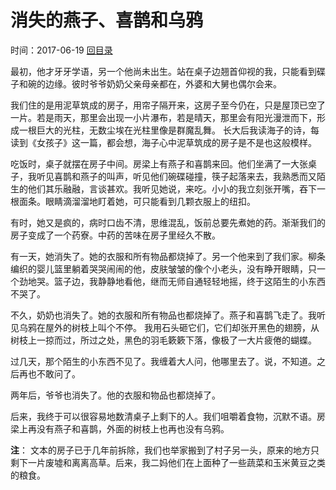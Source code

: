 # 消失的燕子、喜鹊和乌鸦
时间：2017-06-19 [回目录](../README.md "目录")

最初，他才牙牙学语，另一个他尚未出生。站在桌子边翘首仰视的我，只能看到碟子和碗的边缘。彼时爷爷奶奶父亲母亲都在，外婆和大舅也偶尔会来。

我们住的是用泥草筑成的房子，用帘子隔开来，这房子至今仍在，只是屋顶已空了一片。若是雨天，那里会出现一小片瀑布，若是晴天，那里会有阳光漫泄而下，形成一根巨大的光柱，无数尘埃在光柱里像是群魔乱舞。 长大后我读海子的诗，每读到《女孩子》这一篇，都会想，海子心中泥草筑成的房子是不是也这般模样。

吃饭时，桌子就摆在房子中间。房梁上有燕子和喜鹊来回。他们坐满了一大张桌子，我听见喜鹊和燕子的叫声，听见他们碗碟碰撞，筷子起落来去，我熟悉而又陌生的他们其乐融融，言谈甚欢。我听见她说，来吃。小小的我立刻张开嘴，吞下一根面条。眼睛滴溜溜地盯着她，可只能看到几颗衣服上的纽扣。

有时，她又是疯的，病时口齿不清，思维混乱，饭前总要先煮她的药。渐渐我们的房子变成了一个药寮。中药的苦味在房子里经久不散。

有一天，她消失了。她的衣服和所有物品都烧掉了。另一个他来到了我们家。柳条编织的婴儿篮里躺着哭哭闹闹的他，皮肤皱皱的像个小老头，没有睁开眼睛，只一个劲地哭。篮子边，我静静地看他，继而无师自通轻轻地摇，终于这陌生的小东西不哭了。

不久，奶奶也消失了。她的衣服和所有物品也都烧掉了。燕子和喜鹊飞走了。我听见乌鸦在屋外的树枝上叫个不停。 我用石头砸它们，它们却张开黑色的翅膀，从树枝上一掠而过，所过之处，黑色的羽毛簌簌下落，像极了一大片疲倦的蝴蝶。

过几天，那个陌生的小东西不见了。我缠着大人问，他哪里去了。说，不知道。之后再也不敢问了。

两年后，爷爷也消失了。他的衣服和物品也都烧掉了。

后来，我终于可以很容易地数清桌子上剩下的人。我们咀嚼着食物，沉默不语。房梁上再没有燕子和喜鹊，外面的树枝上也再也没有乌鸦。

**注**： 文本的房子已于几年前拆除，我们也举家搬到了村子另一头，原来的地方只剩下一片废墟和离离高草。后来，我二妈他们在上面种了一些蔬菜和玉米黄豆之类的粮食。